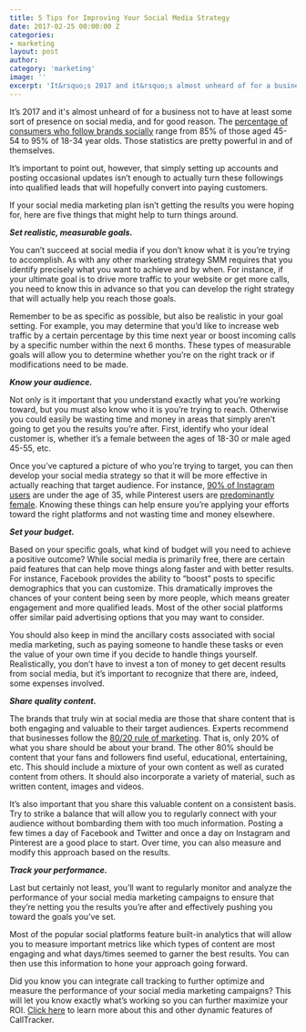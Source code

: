```yaml
---
title: 5 Tips for Improving Your Social Media Strategy
date: 2017-02-25 00:00:00 Z
categories:
- marketing
layout: post
author:
category: 'marketing'
image: ''
excerpt: 'It&rsquo;s 2017 and it&rsquo;s almost unheard of for a business not to have at least some sort of presence on social media, and for good reason. The percentage of consumers who follow brands socially range from 85% of those aged 45-54 to 95% of 18-34 year olds. Those statistics are pretty powerful in and of themselves. '
---
```


It’s 2017 and it's almost unheard of for a business not to have at least some sort of presence on social media, and for good reason. The [percentage of consumers who follow brands socially](https://www.marketingsherpa.com/article/chart/demographics-why-customer-follow-brands-social-media) range from 85% of those aged 45-54 to 95% of 18-34 year olds. Those statistics are pretty powerful in and of themselves. 

It’s important to point out, however, that simply setting up accounts and posting occasional updates isn’t enough to actually turn these followings into qualified leads that will hopefully convert into paying customers. 

If your social media marketing plan isn’t getting the results you were hoping for, here are five things that might help to turn things around. 

**_Set realistic, measurable goals._**

You can’t succeed at social media if you don’t know what it is you’re trying to accomplish. As with any other marketing strategy SMM requires that you identify precisely what you want to achieve and by when. For instance, if your ultimate goal is to drive more traffic to your website or get more calls, you need to know this in advance so that you can develop the right strategy that will actually help you reach those goals. 

Remember to be as specific as possible, but also be realistic in your goal setting. For example, you may determine that you’d like to increase web traffic by a certain percentage by this time next year or boost incoming calls by a specific number within the next 6 months. These types of measurable goals will allow you to determine whether you’re on the right track or if modifications need to be made.

**_Know your audience._**

Not only is it important that you understand exactly what you’re working toward, but you must also know who it is you’re trying to reach. Otherwise you could easily be wasting time and money in areas that simply aren’t going to get you the results you’re after. First, identify who your ideal customer is, whether it’s a female between the ages of 18-30 or male aged 45-55, etc. 

Once you’ve captured a picture of who you’re trying to target, you can then develop your social media strategy so that it will be more effective in actually reaching that target audience. For instance, [90% of Instagram users](https://www.dreamgrow.com/21-social-media-marketing-statistics/) are under the age of 35, while Pinterest users are [predominantly female](http://sproutsocial.com/insights/new-social-media-demographics/). Knowing these things can help ensure you’re applying your efforts toward the right platforms and not wasting time and money elsewhere.  

**_Set your budget._**

Based on your specific goals, what kind of budget will you need to achieve a positive outcome? While social media is primarily free, there are certain paid features that can help move things along faster and with better results. For instance, Facebook provides the ability to “boost” posts to specific demographics that you can customize. This dramatically improves the chances of your content being seen by more people, which means greater engagement and more qualified leads. Most of the other social platforms offer similar paid advertising options that you may want to consider.

You should also keep in mind the ancillary costs associated with social media marketing, such as paying someone to handle these tasks or even the value of your own time if you decide to handle things yourself. Realistically, you don’t have to invest a ton of money to get decent results from social media, but it’s important to recognize that there are, indeed, some expenses involved.

**_Share quality content._**

The brands that truly win at social media are those that share content that is both engaging and valuable to their target audiences. Experts recommend that businesses follow the [80/20 rule of marketing](http://www.socialmediatoday.com/content/8020-rule-why-just-20-your-social-media-content-should-be-about-your-brand). That is, only 20% of what you share should be about your brand. The other 80% should be content that your fans and followers find useful, educational, entertaining, etc. This should include a mixture of your own content as well as curated content from others. It should also incorporate a variety of material, such as written content, images and videos. 

It’s also important that you share this valuable content on a consistent basis. Try to strike a balance that will allow you to regularly connect with your audience without bombarding them with too much information. Posting a few times a day of Facebook and Twitter and once a day on Instagram and Pinterest are a good place to start. Over time, you can also measure and modify this approach based on the results.

**_Track your performance._**

Last but certainly not least, you’ll want to regularly monitor and analyze the performance of your social media marketing campaigns to ensure that they’re netting you the results you’re after and effectively pushing you toward the goals you’ve set. 

Most of the popular social platforms feature built-in analytics that will allow you to measure important metrics like which types of content are most engaging and what days/times seemed to garner the best results. You can then use this information to hone your approach going forward.

Did you know you can integrate call tracking to further optimize and measure the performance of your social media marketing campaigns? This will let you know exactly what’s working so you can further maximize your ROI. [Click here](https://calltracker.io/) to learn more about this and other dynamic features of CallTracker. 
